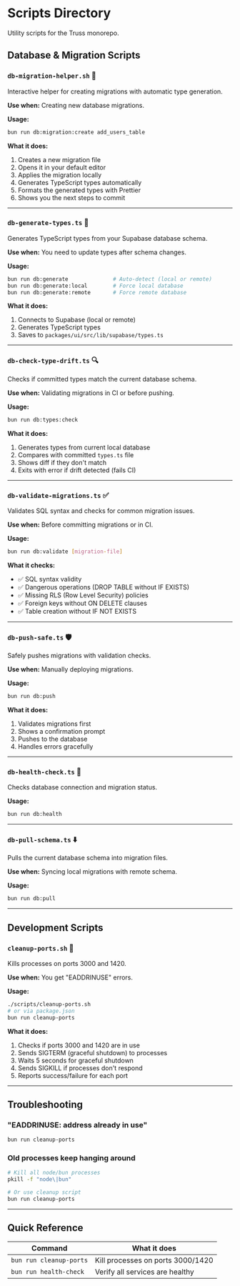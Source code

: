 # Scripts Directory

Utility scripts for the Truss monorepo.

## Database & Migration Scripts

### `db-migration-helper.sh` 🚀

Interactive helper for creating migrations with automatic type generation.

**Use when:** Creating new database migrations.

**Usage:**

```bash
bun run db:migration:create add_users_table
```

**What it does:**

1. Creates a new migration file
2. Opens it in your default editor
3. Applies the migration locally
4. Generates TypeScript types automatically
5. Formats the generated types with Prettier
6. Shows you the next steps to commit

---

### `db-generate-types.ts` 📝

Generates TypeScript types from your Supabase database schema.

**Use when:** You need to update types after schema changes.

**Usage:**

```bash
bun run db:generate              # Auto-detect (local or remote)
bun run db:generate:local        # Force local database
bun run db:generate:remote       # Force remote database
```

**What it does:**

1. Connects to Supabase (local or remote)
2. Generates TypeScript types
3. Saves to `packages/ui/src/lib/supabase/types.ts`

---

### `db-check-type-drift.ts` 🔍

Checks if committed types match the current database schema.

**Use when:** Validating migrations in CI or before pushing.

**Usage:**

```bash
bun run db:types:check
```

**What it does:**

1. Generates types from current local database
2. Compares with committed `types.ts` file
3. Shows diff if they don't match
4. Exits with error if drift detected (fails CI)

---

### `db-validate-migrations.ts` ✅

Validates SQL syntax and checks for common migration issues.

**Use when:** Before committing migrations or in CI.

**Usage:**

```bash
bun run db:validate [migration-file]
```

**What it checks:**

- ✅ SQL syntax validity
- ✅ Dangerous operations (DROP TABLE without IF EXISTS)
- ✅ Missing RLS (Row Level Security) policies
- ✅ Foreign keys without ON DELETE clauses
- ✅ Table creation without IF NOT EXISTS

---

### `db-push-safe.ts` 🛡️

Safely pushes migrations with validation checks.

**Use when:** Manually deploying migrations.

**Usage:**

```bash
bun run db:push
```

**What it does:**

1. Validates migrations first
2. Shows a confirmation prompt
3. Pushes to the database
4. Handles errors gracefully

---

### `db-health-check.ts` 🏥

Checks database connection and migration status.

**Usage:**

```bash
bun run db:health
```

---

### `db-pull-schema.ts` ⬇️

Pulls the current database schema into migration files.

**Use when:** Syncing local migrations with remote schema.

**Usage:**

```bash
bun run db:pull
```

---

## Development Scripts

### `cleanup-ports.sh` 🧹

Kills processes on ports 3000 and 1420.

**Use when:** You get "EADDRINUSE" errors.

**Usage:**

```bash
./scripts/cleanup-ports.sh
# or via package.json
bun run cleanup-ports
```

**What it does:**

1. Checks if ports 3000 and 1420 are in use
2. Sends SIGTERM (graceful shutdown) to processes
3. Waits 5 seconds for graceful shutdown
4. Sends SIGKILL if processes don't respond
5. Reports success/failure for each port

---

## Troubleshooting

### "EADDRINUSE: address already in use"

```bash
bun run cleanup-ports
```

### Old processes keep hanging around

```bash
# Kill all node/bun processes
pkill -f "node\|bun"

# Or use cleanup script
bun run cleanup-ports
```

---

## Quick Reference

| Command                 | What it does                      |
| ----------------------- | --------------------------------- |
| `bun run cleanup-ports` | Kill processes on ports 3000/1420 |
| `bun run health-check`  | Verify all services are healthy   |
